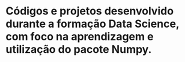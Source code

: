 # Códigos e projetos desenvolvido durante a formação Data Science, com foco na aprendizagem e utilização do pacote Numpy. 
